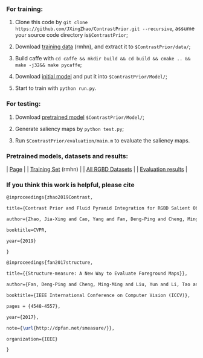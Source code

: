 ### For training:
1. Clone this code by `git clone https://github.com/JXingZhao/ContrastPrior.git --recursive`, assume your source code directory is`$ContrastPrior`;

2. Download [training data](https://pan.baidu.com/s/1vbKLwNA4dZYKMT8WV2ylrQ) (rmhn), and extract it to `$ContrastPrior/data/`;

3. Build caffe with `cd caffe && mkdir build && cd build && cmake .. && make -j32&& make pycaffe`;

4. Download [initial model](https://drive.google.com/open?id=19U7SfIWBIjrvkTO_75qrn64PvMfHAS8P) and put it
into `$ContrastPrior/Model/`;

5. Start to train with `python run.py`.

### For testing:
1. Download [pretrained model](https://drive.google.com/open?id=1rM2g5j3PNr3GAUe_8ii5uY5N5s47Zpp0) `$ContrastPrior/Model/`;

2. Generate saliency maps by `python test.py`; 

3. Run `$ContrastPrior/evaluation/main.m` to evaluate the saliency maps.


### Pretrained models, datasets and results:
| [Page](https://mmcheng.net/jxzhao/) |
| [Training Set](https://pan.baidu.com/s/1vbKLwNA4dZYKMT8WV2ylrQ) (rmhn) |
| [All RGBD Datasets](http://mc.nankai.edu.cn/datasets/rgbd_saliency_datasets.zip)  |
| [Evaluation results](https://drive.google.com/open?id=17Fmngs0nxF0pEYFGTHAOA2C1akVegwg6)  |


### If you think this work is helpful, please cite
```latex
@inproceedings{zhao2019Contrast,

title={Contrast Prior and Fluid Pyramid Integration for RGBD Salient Object Detection},

author={Zhao, Jia-Xing and Cao, Yang and Fan, Deng-Ping and Cheng, Ming-Ming and Li, Xuan-Yi and Zhang, Le},

booktitle=CVPR,

year={2019}

}

@inproceedings{fan2017structure,

title={{Structure-measure: A New Way to Evaluate Foreground Maps}},

author={Fan, Deng-Ping and Cheng, Ming-Ming and Liu, Yun and Li, Tao and Borji, Ali},

booktitle={IEEE International Conference on Computer Vision (ICCV)},

pages = {4548-4557},

year={2017},

note={\url{http://dpfan.net/smeasure/}},

organization={IEEE}

}
```



